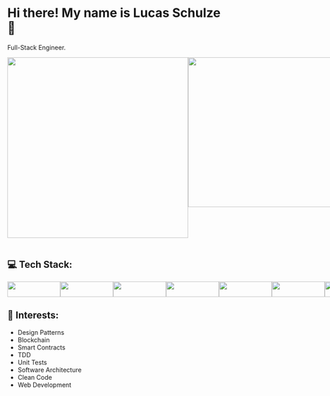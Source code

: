 # Hi there! My name is Lucas Schulze 🖖
Full-Stack Engineer. <br>
 
<div style="display:flex;">
<img width="410px" src="https://github-readme-stats.vercel.app/api?username=lschulzes&show_icons=true&theme=nightowl&include_all_commits=true&count_private=true"  />
<img width="340px" src="https://github-readme-stats.vercel.app/api/top-langs/?username=lschulzes&layout=compact&theme=nightowl&langs_count=6" />
</div>
<br>

## 💻 Tech Stack: 

<div style="display:flex">
<img src="https://shields.io/badge/TypeScript-3178C6?logo=TypeScript&logoColor=FFF&style=flat-square" width="120" height="35"/>
<img src="https://img.shields.io/badge/React-20232A?style=for-the-badge&logo=react&logoColor=61DAFB" width="120" height="35"/>
<img src="https://img.shields.io/badge/Node.js-339933?style=for-the-badge&logo=nodedotjs&logoColor=white" width="120" height="35"/>
<img src="https://img.shields.io/badge/next.js-000000?style=for-the-badge&logo=nextdotjs&logoColor=white" width="120" height="35"/>
<img src="https://img.shields.io/badge/MongoDB-4EA94B?style=flat&logo=mongodb&logoColor=white" width="120" height="35"/>
<img src="https://img.shields.io/badge/MySQL-00000F?style=flat&logo=mysql&logoColor=white&color=gray" width="120" height="35"/>
<img src="https://img.shields.io/badge/GraphQl-E10098?style=for-the-badge&logo=graphql&logoColor=white" width="120" height="35"/>
<img src="https://img.shields.io/badge/JavaScript-323330?style=flat&logo=javascript&logoColor=F7DF1E" width="120" height="35"/>
<img src="https://img.shields.io/badge/Redux-593D88?style=for-the-badge&logo=redux&logoColor=white" width="120" height="35"/>
<img src="https://img.shields.io/badge/GIT-E44C30?style=for-the-badge&logo=git&logoColor=white" width="120" height="35"/>
<img src="https://img.shields.io/badge/chakra-%234ED1C5.svg?style=for-the-badge&logo=chakraui&logoColor=white" width="120" height="35"/>
<img src="https://img.shields.io/badge/PHP-777BB4?style=flat&logo=php&logoColor=white" width="120" height="35"/>
<img src="https://img.shields.io/badge/Laravel-FF2D20?style=for-the-badge&logo=laravel&logoColor=white" width="120" height="35"/>
<img src="https://img.shields.io/badge/firebase-ffca28?style=for-the-badge&logo=firebase&logoColor=black" width="120" height="35"/>
<img src="https://img.shields.io/badge/Material--UI-0081CB?style=for-the-badge&logo=material-ui&logoColor=white" width="120" height="35"/>
<img src="https://img.shields.io/badge/Wordpress-21759B?style=for-the-badge&logo=wordpress&logoColor=white" width="120" height="35"/>
<img src="https://img.shields.io/badge/Solidity-e6e6e6?style=for-the-badge&logo=solidity&logoColor=black" width="120" height="35" />
<img src="https://img.shields.io/badge/Ethereum-3C3C3D?style=for-the-badge&logo=Ethereum&logoColor=white" width="120" height="35"/>
<img src="https://img.shields.io/badge/nestjs-%23E0234E.svg?style=for-the-badge&logo=nestjs&logoColor=white" width="120" height="35"/>
<img src="https://img.shields.io/badge/Socket.io-black?style=for-the-badge&logo=socket.io&badgeColor=010101" width="120" height="35"/>
<img src="https://img.shields.io/badge/vuejs-%2335495e.svg?style=for-the-badge&logo=vuedotjs&logoColor=%234FC08D" width="120" height="35"/>
<img src="https://img.shields.io/badge/react_native-%2320232a.svg?style=for-the-badge&logo=react&logoColor=%2361DAFB" width="120" height="35"/>
</div>  
 
## 🎯 Interests:
- Design Patterns
- Blockchain
- Smart Contracts
- TDD
- Unit Tests
- Software Architecture
- Clean Code
- Web Development
 
